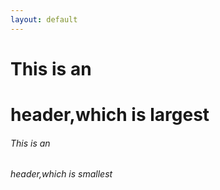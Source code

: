 ```yaml
---
layout: default
---
```


# This is an <h1> header,which is largest
###### This is an <h6> header,which is smallest
